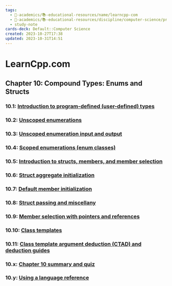 ```yaml
---
tags:
  - 🔴-academics/📚-educational-resources/name/learncpp-com
  - 🔴-academics/📚-educational-resources/discipline/computer-science/programming-language/cpp
  - study-note
cards-deck: Default::Computer Science
created: 2023-10-27T17:38
updated: 2023-10-31T14:51
---
```


# LearnCpp.com

## Chapter 10꞉ Compound Types: Enums and Structs

### 10.1: [Introduction to program-defined (user-defined) types](https://www.learncpp.com/cpp-tutorial/introduction-to-program-defined-user-defined-types/)

### 10.2: [Unscoped enumerations](https://www.learncpp.com/cpp-tutorial/unscoped-enumerations/)

### 10.3: [Unscoped enumeration input and output](https://www.learncpp.com/cpp-tutorial/unscoped-enumeration-input-and-output/)

### 10.4: [Scoped enumerations (enum classes)](https://www.learncpp.com/cpp-tutorial/scoped-enumerations-enum-classes/)

### 10.5: [Introduction to structs, members, and member selection](https://www.learncpp.com/cpp-tutorial/introduction-to-structs-members-and-member-selection/)

### 10.6: [Struct aggregate initialization](https://www.learncpp.com/cpp-tutorial/struct-aggregate-initialization/)

### 10.7: [Default member initialization](https://www.learncpp.com/cpp-tutorial/default-member-initialization/)

### 10.8: [Struct passing and miscellany](https://www.learncpp.com/cpp-tutorial/struct-passing-and-miscellany/)

### 10.9: [Member selection with pointers and references](https://www.learncpp.com/cpp-tutorial/member-selection-with-pointers-and-references/)

### 10.10: [Class templates](https://www.learncpp.com/cpp-tutorial/class-templates/)

### 10.11: [Class template argument deduction (CTAD) and deduction guides](https://www.learncpp.com/cpp-tutorial/class-template-argument-deduction-ctad-and-deduction-guides/)

### 10.x: [Chapter 10 summary and quiz](https://www.learncpp.com/cpp-tutorial/chapter-10-summary-and-quiz/)

### 10.y: [Using a language reference](https://www.learncpp.com/cpp-tutorial/using-a-language-reference/)
